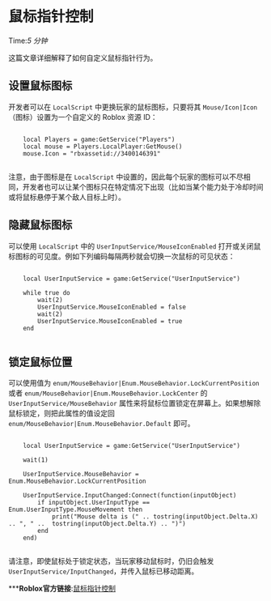 # 鼠标指针控制 
Time:<em>5  分钟</em>

这篇文章详细解释了如何自定义鼠标指针行为。

## 设置鼠标图标

开发者可以在 `LocalScript` 中更换玩家的鼠标图标，只要将其 `Mouse/Icon|Icon` （图标）设置为一个自定义的 Roblox 资源 ID：

```    
    
    local Players = game:GetService("Players")
    local mouse = Players.LocalPlayer:GetMouse()
    mouse.Icon = "rbxassetid://3400146391"


```
注意，由于图标是在 `LocalScript` 中设置的，因此每个玩家的图标可以不尽相同，开发者也可以让某个图标只在特定情况下出现（比如当某个能力处于冷却时间或将鼠标悬停于某个敌人目标上时）。

## 隐藏鼠标图标

可以使用 `LocalScript` 中的 `UserInputService/MouseIconEnabled` 打开或关闭鼠标图标的可见度。例如下列编码每隔两秒就会切换一次鼠标的可见状态：

```    
    
    local UserInputService = game:GetService("UserInputService")
    
    while true do
    	wait(2)
    	UserInputService.MouseIconEnabled = false
    	wait(2)
    	UserInputService.MouseIconEnabled = true
    end


```
## 锁定鼠标位置

可以使用值为 `enum/MouseBehavior|Enum.MouseBehavior.LockCurrentPosition` 或者 `enum/MouseBehavior|Enum.MouseBehavior.LockCenter` 的 `UserInputService/MouseBehavior` 属性来将鼠标位置锁定在屏幕上。如果想解除鼠标锁定，则把此属性的值设定回 `enum/MouseBehavior|Enum.MouseBehavior.Default` 即可。

```    
    
    local UserInputService = game:GetService("UserInputService")
    
    wait(1)
    
    UserInputService.MouseBehavior = Enum.MouseBehavior.LockCurrentPosition
    
    UserInputService.InputChanged:Connect(function(inputObject)
    	if inputObject.UserInputType == Enum.UserInputType.MouseMovement then
    		print("Mouse delta is (" .. tostring(inputObject.Delta.X) .. ", " ..  tostring(inputObject.Delta.Y) .. ")")
    	end
    end)


```
请注意，即使鼠标处于锁定状态，当玩家移动鼠标时，仍旧会触发 `UserInputService/InputChanged`，并传入鼠标已移动距离。



***__Roblox官方链接__:[鼠标指针控制](https://developer.roblox.com/zh-cn/articles/Mouse-Icon-Appearance)